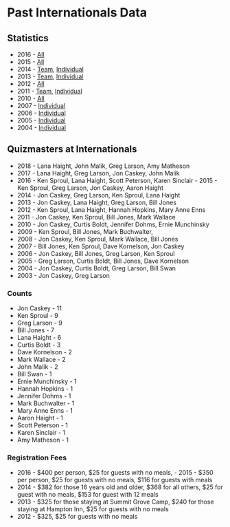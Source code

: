 # Past Internationals Data

## Statistics

- 2016 - [All](/downloads/internationals/statistics/internationals_2016.pdf)
- 2015 - [All](/downloads/internationals/statistics/internationals_2015.pdf)
- 2014 - [Team](/downloads/internationals/statistics/internationals_2014_team.pdf), [Individual](/downloads/internationals/statistics/internationals_2014_individual.pdf)
- 2013 - [Team](/downloads/internationals/statistics/internationals_2013_team.doc), [Individual](/downloads/internationals/statistics/internationals_2013_individual.xlsx)
- 2012 - [All](/downloads/internationals/statistics/internationals_2012.pdf)
- 2011 - [Team](/downloads/internationals/statistics/internationals_2011_team.xlsx), [Individual](/downloads/internationals/statistics/internationals_2011_individual.xlsx)
- 2010 - [All](/downloads/internationals/statistics/internationals_2010.pdf)
- 2007 - [Individual](/downloads/internationals/statistics/internationals_2007_individual.xlsx)
- 2006 - [Individual](/downloads/internationals/statistics/internationals_2006_individual.docx)
- 2005 - [Individual](/downloads/internationals/statistics/internationals_2005_individual.docx)
- 2004 - [Individual](/downloads/internationals/statistics/internationals_2004_individual.docx)

## Quizmasters at Internationals

- 2018 - Lana Haight, John Malik, Greg Larson, Amy Matheson
- 2017 - Lana Haight, Greg Larson, Jon Caskey, John Malik
- 2016 - Ken Sproul, Lana Haight, Scott Peterson, Karen Sinclair
​- 2015 - Ken Sproul, Greg Larson, Jon Caskey, Aaron Haight
- 2014 - Jon Caskey, Greg Larson, Ken Sproul, Lana Haight
- 2013 - Jon Caskey, Lana Haight, Greg Larson, Bill Jones
- 2012 - Ken Sproul, Lana Haight, Hannah Hopkins, Mary Anne Enns
- 2011 - Jon Caskey, Ken Sproul, Bill Jones, Mark Wallace
- 2010 - Jon Caskey, Curtis Boldt, Jennifer Dohms, Ernie Munchinsky
- 2009 - Ken Sproul, Bill Jones, Mark Buchwalter,
- 2008 - Jon Caskey, Ken Sproul, Mark Wallace, Bill Jones
- 2007 - Bill Jones, Ken Sproul, Dave Kornelson, Jon Caskey
- 2006 - Jon Caskey, Bill Jones, Greg Larson, Ken Sproul
- 2005 - Greg Larson, Curtis Boldt, Bill Jones, Dave Kornelson
- 2004 - Jon Caskey, Curtis Boldt, Greg Larson, Bill Swan
- 2003 - Jon Caskey, Greg Larson

### Counts

- Jon Caskey - 11
- Ken Sproul - 9
- Greg Larson - 9
- Bill Jones - 7
- Lana Haight - 6
- Curtis Boldt - 3
- Dave Kornelson - 2
- Mark Wallace - 2
- John Malik - 2
- Bill Swan - 1
- Ernie Munchinsky - 1
- Hannah Hopkins - 1
- Jennifer Dohms - 1
- Mark Buchwalter - 1
- Mary Anne Enns - 1
- Aaron Haight - 1
- Scott Peterson - 1
- Karen Sinclair - 1
- Amy Matheson - 1

### Registration Fees

- 2016 - $400 per person, $25 for guests with no meals,
​- 2015 - $350 per person, $25 for guests with no meals, $116 for guests with meals
- 2014 - $382 for those 16 years old and older, $368 for all others, $25 for guest with no meals, $153 for guest with 12 meals
- 2013 - $325 for those staying at Summit Grove Camp, $240 for those staying at Hampton Inn, $25 for guests with no meals
- 2012 - $325, $25 for guests with no meals

